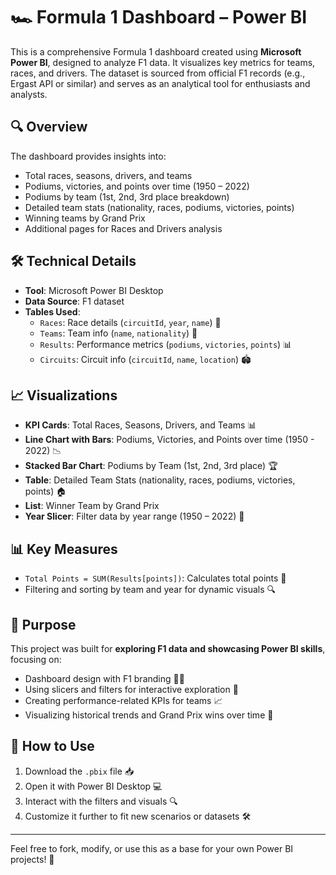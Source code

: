 # 🏎️ Formula 1 Dashboard – Power BI

This is a comprehensive Formula 1 dashboard created using **Microsoft Power BI**, designed to analyze F1 data. It visualizes key metrics for teams, races, and drivers. The dataset is sourced from official F1 records (e.g., Ergast API or similar) and serves as an analytical tool for enthusiasts and analysts.

## 🔍 Overview

The dashboard provides insights into:

- Total races, seasons, drivers, and teams
- Podiums, victories, and points over time (1950 – 2022)
- Podiums by team (1st, 2nd, 3rd place breakdown)
- Detailed team stats (nationality, races, podiums, victories, points)
- Winning teams by Grand Prix 
- Additional pages for Races and Drivers analysis

## 🛠️ Technical Details

- **Tool**: Microsoft Power BI Desktop  
- **Data Source**: F1 dataset 
- **Tables Used**:
  - `Races`: Race details (`circuitId`, `year`, `name`) 🏁
  - `Teams`: Team info (`name`, `nationality`) 🤝
  - `Results`: Performance metrics (`podiums`, `victories`, `points`) 📊
  - `Circuits`: Circuit info (`circuitId`, `name`, `location`) 🏟️

## 📈 Visualizations

- **KPI Cards**: Total Races, Seasons, Drivers, and Teams 📊
- **Line Chart with Bars**: Podiums, Victories, and Points over time (1950 - 2022) 📉
- **Stacked Bar Chart**: Podiums by Team (1st, 2nd, 3rd place) 🏆
- **Table**: Detailed Team Stats (nationality, races, podiums, victories, points) 🏠
- **List**: Winner Team by Grand Prix 
- **Year Slicer**: Filter data by year range (1950 – 2022) 🔎

## 📊 Key Measures

- `Total Points = SUM(Results[points])`: Calculates total points 💯
- Filtering and sorting by team and year for dynamic visuals 🔍

## 🎯 Purpose

This project was built for **exploring F1 data and showcasing Power BI skills**, focusing on:

- Dashboard design with F1 branding 🖤💛
- Using slicers and filters for interactive exploration 🔎
- Creating performance-related KPIs for teams 📈
- Visualizing historical trends and Grand Prix wins over time 📅


## 📁 How to Use

1. Download the `.pbix` file 📥
2. Open it with Power BI Desktop 💻
3. Interact with the filters and visuals 🔍
4. Customize it further to fit new scenarios or datasets 🛠️

---

Feel free to fork, modify, or use this as a base for your own Power BI projects! 🚀
